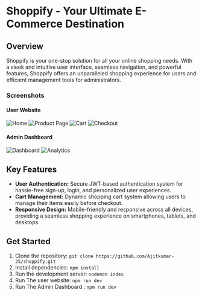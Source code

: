 # Shoppify - Your Ultimate E-Commerce Destination

## Overview
Shoppify is your one-stop solution for all your online shopping needs. With a sleek and intuitive user interface, seamless navigation, and powerful features, Shoppify offers an unparalleled shopping experience for users and efficient management tools for administrators.

### Screenshots
#### User Website
![Home](https://github.com/Ajitkumar-25/shoppify/assets/98700726/f1d6316a-4f3a-4f43-8e77-c1ed53cebcbd)
![Product Page](https://github.com/Ajitkumar-25/shoppify/assets/98700726/ecdaa5ce-a528-487c-abfb-c72795755b42)
![Cart](https://github.com/Ajitkumar-25/shoppify/assets/98700726/0730244a-7e7f-4c83-981c-3575ae0c3342)
![Checkout](https://github.com/Ajitkumar-25/shoppify/assets/98700726/bd7b5c83-2abf-4037-84f9-5bbde8cd71fd)

#### Admin Dashboard
![Dashboard](https://github.com/Ajitkumar-25/shoppify/assets/98700726/1b5bf2d7-a957-443a-bf88-10160ff2c04f)
![Analytics](https://github.com/Ajitkumar-25/shoppify/assets/98700726/719a3b0a-6ff4-48d3-8f7f-3209e63bb57b)

## Key Features
- **User Authentication:** Secure JWT-based authentication system for hassle-free sign-up, login, and personalized user experiences.
- **Cart Management:** Dynamic shopping cart system allowing users to manage their items easily before checkout.
- **Responsive Design:** Mobile-friendly and responsive across all devices, providing a seamless shopping experience on smartphones, tablets, and desktops.


## Get Started
1. Clone the repository: `git clone https://github.com/Ajitkumar-25/shoppify.git`
2. Install dependencies: `npm install`
3. Run the development server: `nodemon index`
4. Run The user website:  `npm run dev`
5. Run The Admin Dashboard :  `npm run dev`



